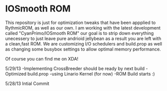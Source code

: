 IOSmooth ROM
=========

This repository is just for optimization tweaks that have been appplied to RythmicROM, as well as our own. I am working
with the latest development called "CyanPrimo/IOSmooth ROM" our goal is to strip down everything unecessery to just leave pure andrioid 
jellybean as a result you are left with a clean,fast ROM. We are customizing I/O schedulers and build.prop as well as changing some busybox settings to allow optimal memory performance.

Of course you can find me on XDA!

5/29/13
-Implementing CrossBreeder should be ready by next build 
-Optimized build.prop
-using Linario Kernel (for now)
-ROM Build starts :)

5/28/13
Intial Commit
